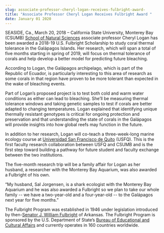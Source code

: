 ```yaml
---
slug: associate-professor-cheryl-logan-receives-fulbright-award-
title: "Associate Professor Cheryl Logan Receives Fulbright Award "
date: January 01 2020
---
```


<p>SEASIDE, Ca., March 20, 2018 – California State University, Monterey Bay (CSUMB) <a href="http://csumb.edu/sns">School of Natural Sciences</a> associate professor Cheryl Logan has been awarded a 2018-19 U.S. Fulbright Scholarship to study coral thermal tolerance in the Galápagos Islands. Her research, which will span a total of five months starting in spring of 2019, will focus on thermal tolerance of corals and help develop a better model for predicting future bleaching.</p><p>According to Logan, the Galápagos archipelago, which is part of the Republic of Ecuador, is particularly interesting to this area of research as some corals in that region have proven to be more tolerant than expected in the wake of bleaching events.</p><p>Part of Logan’s proposed project is to test both cold and warm water conditions as either can lead to bleaching. She’ll be measuring thermal tolerance windows and taking genetic samples to test if corals are better adapted to changing temperatures. Logan explained that identifying unique thermally resistant genotypes is critical for ongoing protection and preservation and that understanding the state of corals in the Galápagos will provide insights into how global reefs may function in the future.</p><p>In addition to her research, Logan will co-teach a three-week-long marine ecology course at <a href="http://www.usfq.edu.ec/Paginas/Inicio.aspx">Universidad San Francisco de Quito</a> (USFQ). This is the first faculty research collaboration between USFQ and CSUMB and is the first step toward building a pathway for future student and faculty exchange between the two institutions.</p><p>The five-month research trip will be a family affair for Logan as her husband, a researcher with the Monterey Bay Aquarium, was also awarded a Fulbright of his own.</p><p>“My husband, Sal Jorgensen, is a shark ecologist with the Monterey Bay Aquarium and he was also awarded a Fulbright so we plan to take our whole family -- we have a two-year-old and a four-year-old -- to the Galápagos next year for five months.”</p><p>The Fulbright Program was established in 1946 under legislation introduced by then-<a href="https://www.cies.org/Fulbright/Senator_Fulbright.htm">Senator J. William Fulbright</a> of Arkansas. The Fulbright Program is sponsored by the U.S. Department of State’s <a href="http://ex">Bureau of Educational and Cultural Affairs</a> and currently operates in 160 countries worldwide.</p>
